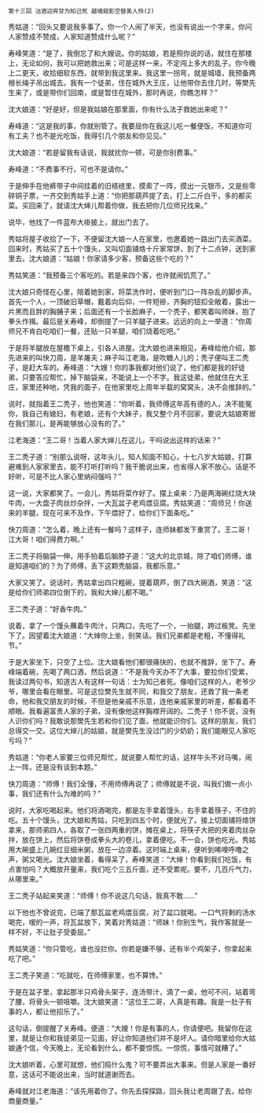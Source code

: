     第十三回 沽酒迎宾甘为知己死 越墙窥影空替美人怜(2) 

   秀姑道：“回头又要说我多事了。你一个人闹了半天，也没有说出一个字来，你问人家赞成不赞成，人家知道赞成什么呢？”

   寿峰笑道：“是了，我倒忘了和大嫂说。你的姑娘，若是照你说的话，就住在那楼上，无论如何，我可以把她救出来；可是这样一来，不定闯上多大的乱子。你今晚上二更天，收拾细软东西，就带到我这里来。我这里一拐弯，就是城墙，我预备两根长绳子吊出城去。我有一个徒弟，住在城外大王庄，让他带你去住几时，等樊先生来了，或是带你们回南，或是暂住在城外，那时再说，你瞧怎样？”

   沈大娘道：“好是好，但是我姑娘在那里面，你有什么法子救她出来呢？”

   寿峰道：“这是我的事，你就别管了。我要屈你在我这儿吃一餐便饭，不知道你可有工夫？也不是光吃饭，我得引几个朋友和你见见。”

   沈大娘道：“若是留我有话说，我就扰你一顿，可是你别费事。”

   寿峰道：“不费事不行，可也不是请你。”

   于是伸手在他裤带子中间挂着的旧褡裢里，摸索了一阵，摸出一元银币，又是些零碎铜子票，一齐交到秀姑手上道：“你把那葫芦提了去，打上二斤白干，多的都买菜。买回来了，就请沈大婶儿帮着你做，我去把你几位师兄找来。”

   说毕，他找了一件蓝布大褂披上，就出门去了。

   秀姑将屋子收拾了一下，不便留沈大娘一人在家里，也邀着她一路出门去买酒菜。回来时，秀姑买了五十个馒头，又叫切面铺烙十斤家常饼，到了十二点钟，送到家里去。沈大娘道：“姑娘！你家请多少客，预备这些个吃的？”

   秀姑笑道：“我预备三个客吃的。若是来四个客，也许就闹饥荒了。”

   沈大娘只奇怪在心里，陪着她到家，将菜洗作时，便听到门口一阵杂乱的脚步声。首先一个人，一顶破旧草帽，戴着向后仰，一件短褂，齐胸的钮扣全敞着，露出一片黑而且胖的胸脯子来；后面还有一个长脸麻子，一个秃子，都笑着叫师妹，抱了拳头作揖。最后是关寿峰，却倒提了一只羊腿子进来。远远的向上一举道：“你周师兄不肯白吃咱们一餐，还贴一只羊腿，咱们烧着吃吧。”

   于是将羊腿放在屋檐下桌上，引各人进屋。沈大娘也进来相见，寿峰给他介绍，那先进来的叫快刀周，是羊屠夫；麻子叫江老海，是吹糖人儿的；秃子便叫王二秃子，是赶大车的。寿峰道：“大嫂！你的事我都对他们说了，他们都是我的好徒弟，只要答应帮忙，掉下脑袋来，不能说上一个不字。我这徒弟，他就住在大王庄，家里还种地，凭我的面子，在他家里吃上周年半载的窝窝头，决不会推辞的。”

   说时，就指着王二秃子，他也笑道：“你听着，我师傅这年高有德的人，决不能冤你，我自己有媳妇，有老娘，还有个大妹子，我又整个月不回家，要说大姑娘寄居在我们那儿，是再能够放心没有的了。”

   江老海道：“王二哥！当着人家大婶儿在这儿，干吗说出这样的话来？”

   王二秃子道：“别那么说呀，这年头儿，知人知面不知心，十七八岁大姑娘，打算避难到人家家里去，能不打听打听吗？我干脆说出来，也省得人家不放心。话是不好听，可是不比人家心里纳闷强吗？”

   这一说，大家都笑了。一会儿，秀姑将菜作好了。摆上桌来：乃是两海碗红烧大块牛肉，一大盘子肉丝炒杂拌，一大瓦盆子老鸡煨豆腐。秀姑笑道：“周师兄！你送来的羊腿，现在可来不及作，下午煨好了，给你们下面条吃。”

   快刀周道：“怎么着，晚上还有一餐吗？这样子，连师妹都发下重赏了。王二哥！江大哥！咱们得费力啊。”

   王二秃子将脑袋一伸，用手拍着后脑脖子道：“这大的北京城，除了咱们师傅，谁是知道咱们的？为了师傅，丢下这颗秃脑袋，我都乐意。”

   大家又笑了。说话时，秀姑拿出四只粗碗，提着葫芦，倒了四大碗酒，笑道：“这是给你们师弟四位倒下的，我和大婶儿都不喝。”

   王二秃子道：“好香牛肉。”

   说着，拿了一个馒头蘸着牛肉汁，只两口，先吃了一个，一抬腿，跨过板凳。先坐下了。因望着沈大娘道：“大婶你上坐，别笑话。我们兄弟都是老粗，不懂得礼节。”

   于是大家坐下，只空了上位。沈大娘看他们都很痛快的，也就不推辞，坐下了。寿峰端着碗，先喝了两口酒，然后说道：“不是我今天办不了大事，要拉你们受累，我读过两句书，知道古人有这样一句话：士为知己者死。像咱们这样的人，老爷少爷，哪里会看在眼里。可是这位樊先生就不同，和我交了朋友，还救了我一条老命，他和我交朋友的时候，不但是他亲戚不乐意，连他亲戚家里的听差，都看着不顺眼。我看遍富贵人家的子弟，没有像他这样胸襟开阔的。二秃子！你不说，没有人识你们吗？我敢说那樊先生若和你们见了面，他就能识你们。这样的朋友，我们总得交一交。这位大婶儿的姑娘，就是樊先生没过门的少奶奶；我们能眼见人家吃亏吗？”

   秀姑道：“你老人家要三位师兄帮忙，就说要人帮忙的话，这样牛头不对马嘴，闹上一阵，还是没有谈到本题。”

   快刀周道：“师傅！我们全懂，不用师傅再说了；师傅就是不说，叫我们做一点小事，我们还有什么为难的吗？”

   说时，大家吃喝起来。他们将酒喝完，都是左手拿着馒头，右手拿着筷子，不住的吃。五十个馒头，沈大娘和秀姑，只吃到四五个时，便就光了。接上切面铺将烙饼拿来，那师弟四人，各取了一张四两重的饼，摊在桌上，将筷子大把的夹着肉丝杂拌，放在饼上，然后将饼卷成拳头大的卷儿，拿着便吃。不一会，饼也吃光。秀姑用大碗盛上几碗红豆细米粥，放在一边凉着。这时端上桌来，便听到唏哩呼噜之声，粥又喝光。沈大娘坐着，看得呆了，寿峰笑道：“大婶！你看到我们吃饭，有点害怕吗？大概放开量来，我们吃个三五斤面，还不受累呢。要不，几百斤气力，从哪里来。”

   王二秃子站起来笑道：“师傅！你不说这几句话，我真不敢……”

   以下他也不曾说完，已端了那瓦盆老鸡煨豆腐，对了盆口就喝。一口气将剩的汤水喝完，嗳的一声，将瓦盆放下，笑着对秀姑道：“师妹！你别生气，我作客就是一样不好，不让肚子受委屈。”

   秀姑笑道：“你只管吃，谁也没拦你。你若是嫌不够，还有半个鸡架子，你拿起来吃了吧。”

   王二秃子笑道：“吃就吃，在师傅家里，也不算馋。”

   于是在盆子里，拿起那半只鸡骨头架子，连汤带汁，滴了一桌，他可不问，站着弯了腰，将骨头一顿咀嚼。沈大娘笑道：“这位王二哥，人真是有趣。我是一肚子有事的人，都让他招乐了。”

   这句话，倒提醒了关寿峰。便道：“大嫂！你是有事的人，你请便吧。我留你在这里，就是让你和我徒弟见一见面，好让你知道他们并不是坏人。请你暗里给你大姑娘通个信，今天晚上，无论看到什么，都不要惊慌。一惊慌，事情可就糟了。”

   沈大娘听着，心里可就想，他们捣什么鬼？可不要弄出大事来。但是人家是一番好意，这话可不能说出来，当时就道谢而去。

   寿峰就对江老海道：“该先用着你了。你先去探探路，回头我让老周跟了去，给你商量商量。”

